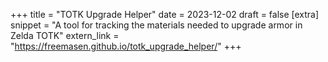 +++
title = "TOTK Upgrade Helper"
date = 2023-12-02
draft = false
[extra]
snippet = "A tool for tracking the materials needed to upgrade armor in Zelda TOTK"
extern_link = "https://freemasen.github.io/totk_upgrade_helper/"
+++
